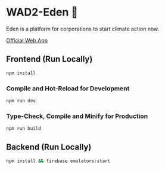 # WAD2-Eden 🌴

Eden is a platform for corporations to start climate action now.

[Official Web App](https://eden-8cdd1.web.app/)

## Frontend (Run Locally)

```sh
npm install
```

### Compile and Hot-Reload for Development

```sh
npm run dev
```

### Type-Check, Compile and Minify for Production

```sh
npm run build
```

## Backend (Run Locally)

```sh
npm install && firebase emulators:start
```
